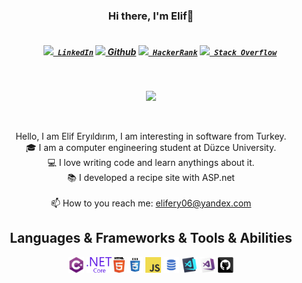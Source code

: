 
<h3 align="center">
  Hi there, I'm Elif👋
</h3>
<h5 align="center">
  <code>
    <a href="https://www.linkedin.com/in/elifery06/" title="LinkedIn Profile"><img width="22" src="https://github.com/zumrudu-anka/zumrudu-anka/blob/master/images/linkedin.svg"> LinkedIn</a></code>
    <a href="https://github.com/elifery06" title="Github Profile"><img width="22" src="https://github.com/zumrudu-anka/zumrudu-anka/blob/master/images/github.svg"> Github</a></code>
  <code><a href="https://www.hackerrank.com/elifery06" title="HackerRank Profile"><img width="22" src="https://github.com/zumrudu-anka/zumrudu-anka/blob/master/images/hackerrank.png"> HackerRank</a></code>
  <code><a href="https://stackoverflow.com/users/14926951/elifery06" title="Stack Overflow Profile"><img width="22" src="https://github.com/zumrudu-anka/zumrudu-anka/blob/master/images/stackoverflow.svg"> Stack Overflow</a></code>
 
</h5>
<br>
<p align="center"> <img width="40%" src="https://user-images.githubusercontent.com/65746583/107860542-d4b4f480-6e50-11eb-82eb-0d7e47ca8716.gif"/> </p>


<br>
<p align="center">
     Hello, I am Elif Eryıldırım, I am interesting in software from Turkey.
  <br>
  🎓 I am a computer engineering student at Düzce University.
  <br>
  💻 I love writing code and learn anythings about it.
  <br>
  📚 I developed a recipe site with ASP.net
  <br>
   <br>
  📫 How to you reach me: <a href="mailto: sadik.ortaoglan@gmail.com">elifery06@yandex.com</a>
</p>
  <h2 align="center">Languages & Frameworks & Tools & Abilities</h2>
  <p align="center">
  <code><img title="C#" height="25" src="https://github.com/Sadikortaoglan/Sadikortaoglan/blob/master/images/cSharp.svg"></code>
  <code><img title=".NetCore" height="25" src="https://github.com/Sadikortaoglan/Sadikortaoglan/blob/master/images/dotnetcore.svg"></code>
  <code><img title="HTML5" height="25" src="https://github.com/Sadikortaoglan/Sadikortaoglan/blob/master/images/html5.svg"></code>
  <code><img title="CSS" height="25" src="https://github.com/Sadikortaoglan/Sadikortaoglan/blob/master/images/css.svg"></code>
    <code><img title="JavaScript" height="25" src="https://raw.githubusercontent.com/github/explore/80688e429a7d4ef2fca1e82350fe8e3517d3494d/topics/javascript/javascript.png"></code>
  <code><img title="SQL" height="25" src="https://raw.githubusercontent.com/github/explore/80688e429a7d4ef2fca1e82350fe8e3517d3494d/topics/sql/sql.png"></code>
   <code><img title="Visual Studio Code" height="25" src="https://github.com/Sadikortaoglan/Sadikortaoglan/blob/master/images/vscode.png"></code>
  <code><img title="Microsoft Visual Studio" height="25" src="https://github.com/Sadikortaoglan/Sadikortaoglan/blob/master/images/visualstudio.png"></code>
   <code><img title="GitHub" height="25" src="https://github.com/Sadikortaoglan/Sadikortaoglan/blob/master/images/github.svg"></code>
 
  </p>
 
<!--
**elifery06/elifery06** is a ✨ _special_ ✨ repository because its `README.md` (this file) appears on your GitHub profile.

Here are some ideas to get you started:

- 🔭 I’m currently working on ...
- 🌱 I’m currently learning ...
- 👯 I’m looking to collaborate on ...
- 🤔 I’m looking for help with ...
- 💬 Ask me about ...
- 📫 How to reach me: ...
- 😄 Pronouns: ...
- ⚡ Fun fact: ...
-->
